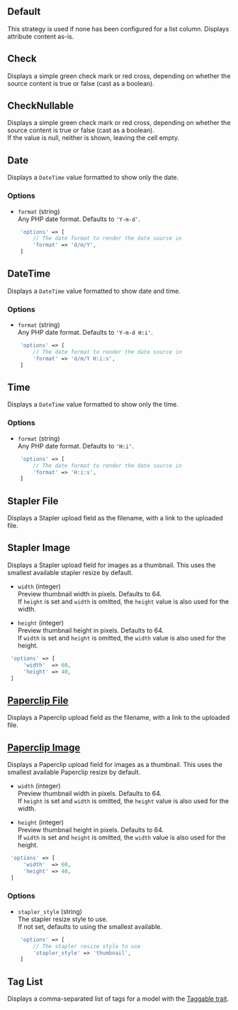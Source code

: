 ## Default

This strategy is used if none has been configured for a list column.
Displays attribute content as-is.


## Check

Displays a simple green check mark or red cross, depending on whether the source content is true or false (cast as a boolean). 


## CheckNullable

Displays a simple green check mark or red cross, depending on whether the source content is true or false (cast as a boolean).  
If the value is null, neither is shown, leaving the cell empty.


## Date

Displays a `DateTime` value formatted to show only the date.

### Options

- `format` (string)  
    Any PHP date format. Defaults to `'Y-m-d'`.
    
```php
    'options' => [
        // The date format to render the date source in
        'format' => 'd/m/Y',
    ]
```


## DateTime

Displays a `DateTime` value formatted to show date and time.

### Options

- `format` (string)  
    Any PHP date format. Defaults to `'Y-m-d H:i'`.
    
```php
    'options' => [
        // The date format to render the date source in
        'format' => 'd/m/Y H:i:s',
    ]
```

## Time

Displays a `DateTime` value formatted to show only the time.

### Options

- `format` (string)  
    Any PHP date format. Defaults to `'H:i'`.
    
```php
    'options' => [
        // The date format to render the date source in
        'format' => 'H:i:s',
    ]
```


## Stapler File

Displays a Stapler upload field as the filename, with a link to the uploaded file.


## Stapler Image

Displays a Stapler upload field for images as a thumbnail.
This uses the smallest available stapler resize by default.
 
- `width` (integer)  
    Preview thumbnail width in pixels. Defaults to 64.  
    If `height` is set and `width` is omitted, the `height` value is also used for the width.
    
- `height` (integer)  
    Preview thumbnail height in pixels. Defaults to 64.  
    If `width` is set and `height` is omitted, the `width` value is also used for the height.
 
```php
 'options' => [
     'width'  => 60,
     'height' => 40,
 ]
```


## [Paperclip File](https://github.com/czim/laravel-paperclip)

Displays a Paperclip upload field as the filename, with a link to the uploaded file.


## [Paperclip Image](https://github.com/czim/laravel-paperclip)

Displays a Paperclip upload field for images as a thumbnail.
This uses the smallest available Paperclip resize by default.
 
- `width` (integer)  
    Preview thumbnail width in pixels. Defaults to 64.  
    If `height` is set and `width` is omitted, the `height` value is also used for the width.
    
- `height` (integer)  
    Preview thumbnail height in pixels. Defaults to 64.  
    If `width` is set and `height` is omitted, the `width` value is also used for the height.
 
```php
 'options' => [
     'width'  => 60,
     'height' => 40,
 ]
```


### Options

- `stapler_style` (string)  
    The stapler resize style to use.  
    If not set, defaults to using the smallest available. 
    
```php
    'options' => [
        // The stapler resize style to use
        'stapler_style' => 'thumbnail',
    ]
```

## Tag List

Displays a comma-separated list of tags for a model with the [Taggable trait](https://github.com/rtconner/laravel-tagging). 
